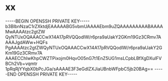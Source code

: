 # xx

-----BEGIN OPENSSH PRIVATE KEY-----
b3BlbnNzaC1rZXktdjEAAAAABG5vbmUAAAAEbm9uZQAAAAAAAAABAAAAMwAAAAtzc2gtZW
QyNTUxOQAAACCwX14A17pRVQQodlW/r6pra9aUakY2GKm19Gz3CRmv7AAAAJgdAWw+HQFs
PgAAAAtzc2gtZWQyNTUxOQAAACCwX14A17pRVQQodlW/r6pra9aUakY2GKm19Gz3CRmv7A
AAAECChlwKhpCWZTPixojm0HqvO05nG7t1EnZ5UG1msLCpbLBfXgDXulFVBCh2Vb+vqmtr
1pRqRjYYqbX0bPcJGa/sAAAAE3F3eGdlZXJiaUBnbWFpbC5jb20BAg==
-----END OPENSSH PRIVATE KEY-----
